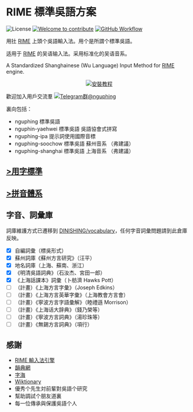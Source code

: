 # RIME 標準吳語方案

![License](https://img.shields.io/github/license/saeziae/rime_nguphing?style=for-the-badge)
[![Welcome to contribute](https://img.shields.io/badge/%E6%AD%A1%E8%BF%8E-%E5%8F%83%E8%88%87%E8%B2%A2%E7%8D%BB-1dd3b0?style=for-the-badge&logo=github)](https://github.com/saeziae/rime_nguphing/issues)
[![GitHub Workflow](https://img.shields.io/github/actions/workflow/status/saeziae/rime_nguphing/trime-datapack.yml?label=%E5%B0%81%E8%A3%9D%E7%A8%8B%E5%BC%8F&logo=github&style=for-the-badge)](https://nguphing.estela.moe/latest)

用扗 [RIME](https://rime.im/) 上頭个吳語輸入法。用个是所謂个標準吳語。

适用于 [RIME](https://rime.im/) 的吴语输入法。采用标准化的吴语音系。

A Standardized Shanghainese (Wu Language) Input Method for [RIME](https://rime.im/) engine.

<div align="center">

[![安裝教程](https://img.shields.io/badge/安裝教程-37a779?style=for-the-badge)](https://nguphing.estela.moe/#install)

</div>

歡迎加入用戶交流羣 [![Telegram群@nguphing](https://img.shields.io/static/v1?color=blue&label=Telegram群&logo=Telegram&message=@nguphing&style=flat-square)](https://t.me/nguphing)

裏向包括：

- nguphing 標準吳語
- nguphin-yaehwei 標準吳語 吳語協會式拼寫
- nguphing-ipa 提示詞使用國際音標
- nguphing-soochow 標準吳語 蘇州音系 （弗建議）
- nguphing-shanghai 標準吳語 上海音系 （弗建議）

## [>用字標準](https://github.com/DINISHING/standards/tree/main/othography)

## [>拼音體系](https://github.com/DINISHING/standards/blob/main/phonetics/phonology.md)

## 字音、詞彙庫

詞庫維護方式已遷移到 [DINISHING/vocabulary](https://github.com/DINISHING/vocabulary)，任何字音詞彙問題請到此倉庫反映。

- [x] 自編詞彙（標吳形式）
- [x] 蘇州詞庫《蘇州方言研究》（汪平）
- [x] 地名詞庫（上海、蘇南、浙江）
- [x] 《明清吳語詞典》（石汝杰、宮田一郎）
- [x] 《上海話課本》詞彙（卜舫濟 Hawks Pott）
- [ ] （計畫）《上海方言字彙》（Joseph Edkins）
- [ ] （計畫）《上海方言英華字彙》（上海教會方言會）
- [ ] （計畫）《寧波方言字語彙解》（睦禮遜 Morrison）
- [ ] （計畫）《上海话大辞典》（錢乃榮等）
- [ ] （計畫）《寧波方言詞典》（湯珍珠等）
- [ ] （計畫）《無錫方言詞典》（項行）

## 感謝

- [RIME 輸入法引擎](https://rime.im/)
- [韻典網](https://ytenx.org/)
- [字海](http://zisea.com/)
- [Wiktionary](https://en.wiktionary.org/)
- 優秀个先生対前輩對吳語个研究
- 幫助調試个朋友道裏
- 每一位傳承與保護吳語个人
